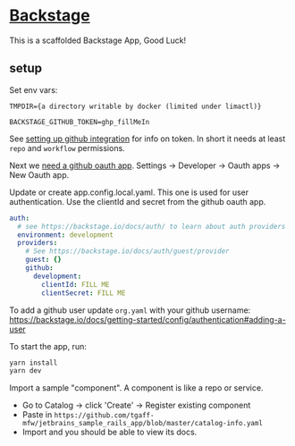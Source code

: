 # [Backstage](https://backstage.io)

This is a scaffolded Backstage App, Good Luck!

## setup 

Set env vars:
```
TMPDIR={a directory writable by docker (limited under limactl)}

BACKSTAGE_GITHUB_TOKEN=ghp_fillMeIn
```
See [setting up github integration](https://backstage.io/docs/getting-started/config/authentication#setting-up-a-github-integration) for info on token. In short it needs at least `repo` and `workflow` permissions.

Next we [need a github oauth app](https://backstage.io/docs/auth/github/provider/).  Settings -> Developer -> Oauth apps -> New Oauth app.

Update or create app.config.local.yaml.  This one is used for user authentication.  Use the clientId and secret from the github oauth app.

```yaml
auth:
  # see https://backstage.io/docs/auth/ to learn about auth providers
  environment: development
  providers:
    # See https://backstage.io/docs/auth/guest/provider
    guest: {}
    github:
      development:
        clientId: FILL ME
        clientSecret: FILL ME
```

To add a github user update `org.yaml` with your github username:
https://backstage.io/docs/getting-started/config/authentication#adding-a-user


To start the app, run:

```sh
yarn install
yarn dev
```

Import a sample "component".  A component is like a repo or service.

- Go to Catalog -> click 'Create' -> Register existing component
- Paste in `https://github.com/tgaff-mfw/jetbrains_sample_rails_app/blob/master/catalog-info.yaml`
- Import and you should be able to view its docs.
